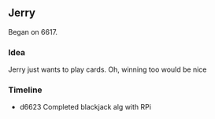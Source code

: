 ## Jerry

Began on 6617.

### Idea
Jerry just wants to play cards. Oh, winning too would be nice


### Timeline
- d6623 Completed blackjack alg with RPi